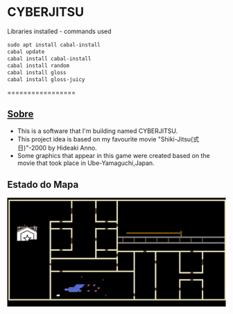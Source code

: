 # CYBERJITSU


Libraries installed - commands used
```
sudo apt install cabal-install
cabal update
cabal install cabal-install
cabal install random
cabal install gloss
cabal install gloss-juicy
```

=================
<!--ts-->
   ## [Sobre](#Sobre)
   * This is a software that I'm building named CYBERJITSU.
   * This project idea is based on my favourite movie "Shiki-Jitsu(式日)"-2000 by Hideaki Anno.
   * Some graphics that appear in this game were created based on the movie that took place in Ube-Yamaguchi,Japan.
 ## Estado do Mapa
  <img src = "img/mapa.png" width=800>

<!--te-->
